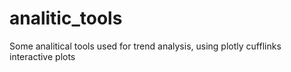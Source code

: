 # analitic_tools
Some analitical tools used for trend analysis, using plotly cufflinks interactive plots
